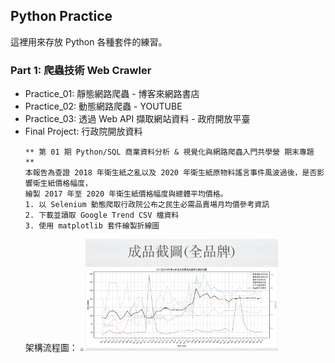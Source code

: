 ## Python Practice
這裡用來存放 Python 各種套件的練習。

### Part 1: 爬蟲技術 Web Crawler
* Practice_01: 靜態網路爬蟲 - 博客來網路書店
* Practice_02: 動態網路爬蟲 - YOUTUBE
* Practice_03: 透過 Web API 擷取網站資料 - 政府開放平臺
* Final Project: 行政院開放資料
  ```
  ** 第 01 期 Python/SQL 商業資料分析 & 視覺化與網路爬蟲入門共學營 期末專題 **
  本報告為查證 2018 年衛生紙之亂以及 2020 年衛生紙原物料謠言事件風波過後，是否影響衛生紙價格幅度，
  繪製 2017 年至 2020 年衛生紙價格幅度與總體平均價格。
  1. 以 Selenium 動態爬取行政院公布之民生必需品賣場月均價參考資訊
  2. 下載並讀取 Google Trend CSV 檔資料
  3. 使用 matplotlib 套件繪製折線圖
  ```
  架構流程圖：
  <img src="https://github.com/Kay-Zhang1625/Python_Practice/blob/master/Final_Project/picture/structure.png" style="zoom:30%" />
  <img src="https://github.com/Kay-Zhang1625/Python_Practice/blob/master/Final_Project/picture/all_brand.png" style="zoom:30%" />
